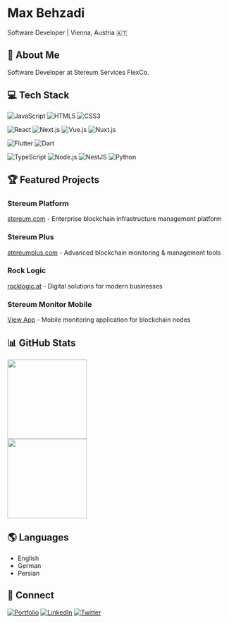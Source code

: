 # Max Behzadi

Software Developer | Vienna, Austria 🇦🇹

## 🚀 About Me

Software Developer at Stereum Services FlexCo.

## 💻 Tech Stack


<!-- Web -->
![JavaScript](https://img.shields.io/badge/JavaScript-F7DF1E?style=for-the-badge&logo=javascript&logoColor=black)
![HTML5](https://img.shields.io/badge/HTML5-E34F26?style=for-the-badge&logo=html5&logoColor=white)
![CSS3](https://img.shields.io/badge/CSS3-1572B6?style=for-the-badge&logo=css3&logoColor=white)

<!-- Frameworks -->
![React](https://img.shields.io/badge/React-20232A?style=for-the-badge&logo=react&logoColor=61DAFB)
![Next.js](https://img.shields.io/badge/Next.js-000000?style=for-the-badge&logo=next.js&logoColor=white)
![Vue.js](https://img.shields.io/badge/Vue.js-35495E?style=for-the-badge&logo=vue.js&logoColor=4FC08D)
![Nuxt.js](https://img.shields.io/badge/Nuxt.js-00DC82?style=for-the-badge&logo=nuxt.js&logoColor=white)

<!-- Mobile -->
![Flutter](https://img.shields.io/badge/Flutter-02569B?style=for-the-badge&logo=flutter&logoColor=white)
![Dart](https://img.shields.io/badge/Dart-0175C2?style=for-the-badge&logo=dart&logoColor=white)

<!-- Backend -->
![TypeScript](https://img.shields.io/badge/TypeScript-007ACC?style=for-the-badge&logo=typescript&logoColor=white)
![Node.js](https://img.shields.io/badge/Node.js-339933?style=for-the-badge&logo=node.js&logoColor=white)
![NestJS](https://img.shields.io/badge/NestJS-E0234E?style=for-the-badge&logo=nestjs&logoColor=white)
![Python](https://img.shields.io/badge/Python-3776AB?style=for-the-badge&logo=python&logoColor=white)



## 🏆 Featured Projects

### Stereum Platform
[stereum.com](https://www.stereum.com) - Enterprise blockchain infrastructure management platform

### Stereum Plus
[stereumplus.com](https://www.stereumplus.com) - Advanced blockchain monitoring & management tools

### Rock Logic
[rocklogic.at](https://www.rocklogic.at) - Digital solutions for modern businesses

### Stereum Monitor Mobile
[View App](https://stereum.net/dev/monitor) - Mobile monitoring application for blockchain nodes

## 📊 GitHub Stats

<div>
 <img height="180em" src="https://github-readme-stats.vercel.app/api?username=MaxTheGeeek&show_icons=true&theme=dark&include_all_commits=true&custom_title=GitHub%20Stats%20(Since%202022)"/>
 <div></div>
 <img height="180em" src="https://github-readme-stats.vercel.app/api/top-langs/?username=MaxTheGeeek&layout=compact&theme=dark"/>
</div>

## 🌎 Languages
- English
- German
- Persian

## 🔗 Connect
[![Portfolio](https://img.shields.io/badge/Portfolio-000000?style=flat&logo=About.me&logoColor=white)](https://www.maxbehzadi.info)
[![LinkedIn](https://img.shields.io/badge/LinkedIn-0077B5?style=flat&logo=linkedin&logoColor=white)](https://www.linkedin.com/in/max-behzadi-1857b7193)
[![Twitter](https://img.shields.io/badge/Twitter-1DA1F2?style=flat&logo=twitter&logoColor=white)](https://twitter.com/maxiimummm)
